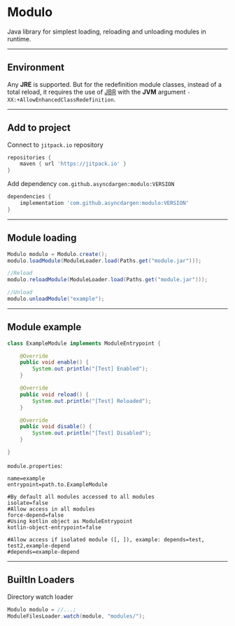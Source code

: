 # Modulo
Java library for simplest loading, reloading and unloading modules in runtime.
___
## Environment
Any **JRE** is supported. But for the redefinition module classes, instead of a total reload, it requires the use of [JBR](https://github.com/JetBrains/JetBrainsRuntime) with the **JVM** argument `-XX:+AllowEnhancedClassRedefinition`.
___
## Add to project
Connect to `jitpack.io` repository
```groovy
repositories {
    maven { url 'https://jitpack.io' }
}
```

Add dependency `com.github.asyncdargen:modulo:VERSION`
```groovy
dependencies {
    implementation 'com.github.asyncdargen:modulo:VERSION'
}
```
___

## Module loading
```java
Modulo modulo = Modulo.create();
modulo.loadModule(ModuleLoader.load(Paths.get("module.jar")));

//Reload
modulo.reloadModule(ModuleLoader.load(Paths.get("module.jar")));

//Unload
modulo.unloadModule("example");
```
___

## Module example
```java
class ExampleModule implements ModuleEntrypoint {

    @Override
    public void enable() {
        System.out.println("[Test] Enabled");
    }

    @Override
    public void reload() {
        System.out.println("[Test] Reloaded");
    }

    @Override
    public void disable() {
        System.out.println("[Test] Disabled");
    }

}
```
`module.properties`:
```properties
name=example
entrypoint=path.to.ExampleModule

#By default all modules accessed to all modules
isolate=false
#Allow access in all modules
force-depend=false
#Using kotlin object as ModuleEntrypoint
kotlin-object-entrypoint=false

#Allow access if isolated module ([, ]), example: depends=test, test2,example-depend
#depends=example-depend 
```
___

## BuiltIn Loaders
Directory watch loader
```java
Modulo modulo = //...;
ModuleFilesLoader.watch(module, "modules/");
```